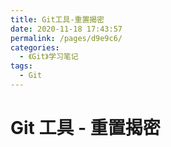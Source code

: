 ```yaml
---
title: Git工具-重置揭密
date: 2020-11-18 17:43:57
permalink: /pages/d9e9c6/
categories:
  - 《Git》学习笔记
tags:
  - Git
---
```


# Git 工具 - 重置揭密
